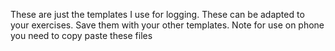 These are just the templates I use for logging. 
These can be adapted to your exercises. 
Save them with your other templates. 
Note for use on phone you need to copy paste these files
